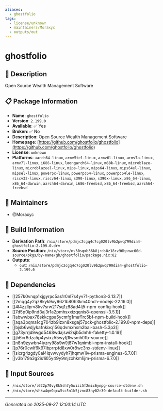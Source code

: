 ```yaml
---
aliases:
  - ghostfolio
tags:
  - license/unknown
  - maintainers/Moraxyc
  - outputs/out
---
```


# ghostfolio

## 📝 Description

Open Source Wealth Management Software

## 📋 Package Information

- **Name**: `ghostfolio`
- **Version**: `2.199.0`
- **Available**: ✅ Yes
- **Broken**: ✅ No
- **Description**: Open Source Wealth Management Software
- **Homepage**: [https://github.com/ghostfolio/ghostfolio](https://github.com/ghostfolio/ghostfolio)
- **License**: `unknown`
- **Platforms**: `aarch64-linux`, `armv5tel-linux`, `armv6l-linux`, `armv7a-linux`, `armv7l-linux`, `i686-linux`, `loongarch64-linux`, `m68k-linux`, `microblaze-linux`, `microblazeel-linux`, `mips-linux`, `mips64-linux`, `mips64el-linux`, `mipsel-linux`, `powerpc-linux`, `powerpc64-linux`, `powerpc64le-linux`, `riscv32-linux`, `riscv64-linux`, `s390-linux`, `s390x-linux`, `x86_64-linux`, `x86_64-darwin`, `aarch64-darwin`, `i686-freebsd`, `x86_64-freebsd`, `aarch64-freebsd`
## 👥 Maintainers

- @Moraxyc


## 🔧 Build Information

- **Derivation Path**: `/nix/store/pdmjc2cgq4c7cg020lv9b2pwq799dia4-ghostfolio-2.199.0.drv`
- **Source Position**: `/nix/store/ns30sqxb36k8jrds8z18rv96bpnwc60d-source/pkgs/by-name/gh/ghostfolio/package.nix:82`
- **Outputs**:
  - `out`:  `/nix/store/pdmjc2cgq4c7cg020lv9b2pwq799dia4-ghostfolio-2.199.0`

## 🔗 Dependencies

- [[257k0vnqp1xjgyrpc5as1r0nl7s4yv71-python3-3.13.7]]
- [[2mqg4y2qz8kyk9xy96z1b80h3km40nch-nodejs-22.19.0]]
- [[4l4zzllprv8kv7srw217sq1z88ad4lj5-npm-config-hook]]
- [[7d5p0ip9nd3aj3r1a2pmhsxxizqqnis8-openssl-3.5.1]]
- [[abwwbax78skkcgpa5ycmfg1maf1rc5bf-npm-build-hook]]
- [[aqa3pqma1cg704zb9izxn8xsgaj57pck-ghostfolio-2.199.0-npm-deps]]
- [[bjsb6wdjykafnkixq156qdvmxhsm2bai-bash-5.3p3]]
- [[g73yrrjd9wgd5468wdajswi2sjb5dnhh-faketty-1.0.19]]
- [[jh6cr8dza5p4ysixz55wyfj1lwsmh0fb-source]]
- [[n8n9zywbn4iyzry98s9w9j87w1qnimbi-npm-install-hook]]
- [[p76r0cwlf6k97ibprrpfd8xw0r8wc3nx-stdenv-linux]]
- [[sicrg4zgdy0al4lqvwvydyh7jhqmw1iv-prisma-engines-6.7.0]]
- [[v3b179a3g2is1i05y49y9mjzxhkm1ijm-prisma-6.7.0]]

## 📁 Input Sources

- `/nix/store/l622p70vy8k5sh7y5wizi5f2mic6ynpg-source-stdenv.sh`
- `/nix/store/shkw4qm9qcw5sc5n1k5jznc83ny02r39-default-builder.sh`

---
*Generated on 2025-09-27 12:00:14 UTC*

